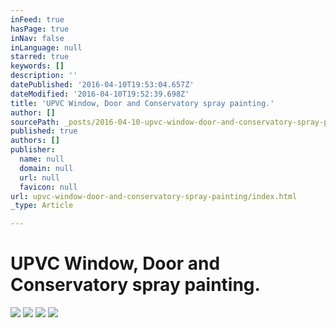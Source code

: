 ```yaml
---
inFeed: true
hasPage: true
inNav: false
inLanguage: null
starred: true
keywords: []
description: ''
datePublished: '2016-04-10T19:53:04.657Z'
dateModified: '2016-04-10T19:52:39.698Z'
title: 'UPVC Window, Door and Conservatory spray painting.'
author: []
sourcePath: _posts/2016-04-10-upvc-window-door-and-conservatory-spray-painting.md
published: true
authors: []
publisher:
  name: null
  domain: null
  url: null
  favicon: null
url: upvc-window-door-and-conservatory-spray-painting/index.html
_type: Article

---
```

# UPVC Window, Door and Conservatory spray painting.
![](https://the-grid-user-content.s3-us-west-2.amazonaws.com/5cfc459b-8821-4866-b105-9cdcab683b88.jpg)
![](https://the-grid-user-content.s3-us-west-2.amazonaws.com/12be8a93-ee50-4261-979a-285bd71ce721.jpg)
![](https://the-grid-user-content.s3-us-west-2.amazonaws.com/fa6c183f-9f4c-4ec4-9539-5b868efe6ec3.jpg)
![](https://the-grid-user-content.s3-us-west-2.amazonaws.com/aed661a9-82e6-4c96-9388-7b8a89b5f3b0.jpg)